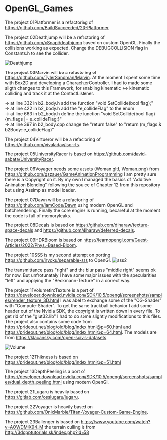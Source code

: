 # OpenGL_Games

The project 01Platformer is a refactoring of https://github.com/BuildSucceeded/2D-Platformer

The project 02Deathjump will be a refactoring of https://github.com/xSnapi/deathjump based on custom OpenGL. Finally the collisions working as expected. Change the DEBUGCOLLISION flag in Constants.h to see the collider.

![Deathjump](https://user-images.githubusercontent.com/30089026/159373182-ca685728-c27f-4c09-83f8-df297a28a900.png)

The project 03Marvin will be a refactoring of https://github.com/TylerSandman/Marvin. At the moment I spent some time with Box2D and developing a CharachterController. I had to made some sligth changes to this Framework, for enabling kinematic <-> kinematic colliding and track it at the ContactListener.

-> at line 332 in b2_body.h add the function "void SetCollide(bool flag);"  
-> at line 422 in b2_body.h add the "e_collideFlag" to the enum  
-> at line 663 in b2_body.h  define the function "void SetCollide(bool flag){m_flags |= e_collideFlag;}"  
-> at line 397 in b2_body.cpp change the "return false" to "return (m_flags & b2Body::e_collideFlag)"

The project 04Virtueror will be a refactoring of https://github.com/vivaladav/iso-rts.

The project 05UniversityRacer is based on https://github.com/david-sabata/UniversityRacer.

The project 06Voyager needs some assets (Woman.gltf, Woman.png) from https://github.com/gszauer/GameAnimationProgramming I am pretty sure there is a Copyright on it. By my own I managed the basics of "Additive Animation Blending" following the source of Chapter 12 from this repository but using Assimp as model loader.

The project 07Dawn will be a refactoring of https://github.com/iamCode/Dawn using modern OpenGL and batchrendering. Finally the core engine is running, becareful at the moment the code is full of memoryleaks.

The project 08Decals is based on https://github.com/diharaw/texture-space-decals and https://github.com/diharaw/deferred-decals.

The project 09HDRBloom is based on https://learnopengl.com/Guest-Articles/2022/Phys.-Based-Bloom.

The project 10SSS is my second attempt on porting https://github.com/iryoku/separable-sss to OpenGl.
![sss2](https://user-images.githubusercontent.com/30089026/212480333-1af139e9-85cb-4611-bfe9-b6b526633fc5.png)

The transmittance pass "right" and the blur pass "middle right" seems ok for now. But unfrotunataly I have some major issues with the specularities "left" and applying the "Beckmann-Texture" in a correct way.

The project 11VolumetircTexture is a port of https://developer.download.nvidia.com/SDK/10.5/opengl/screenshots/samples/render_texture_3D.html I was abel to exchange some of the "CG-Shader" with "Compute-Shader". To get the same trackball behavior I add some header out of the Nvidia SDK, the copyright is written down in every file. To get rid of the "glut32.lib" I had to do some slightly modifications to this files. 
The project also contains some code from https://prideout.net/blog/old/blog/index.html@p=60.html and https://prideout.net/blog/old/blog/index.html@p=64.html. The models are from https://klacansky.com/open-scivis-datasets

![Volume](https://user-images.githubusercontent.com/30089026/213771775-9ea01f87-61a1-4ad5-b60d-87a6a65e5181.png)

The project 12Thikness is based on https://prideout.net/blog/old/blog/index.html@p=51.html

The project 13DepthPeeling is a port of https://developer.download.nvidia.com/SDK/10.5/opengl/screenshots/samples/dual_depth_peeling.html using modern OpenGl.

The project 21Lugaru is heavily based on https://gitlab.com/osslugaru/lugaru.

The project 22Voyager is heavily based on https://github.com/OnixMarble/Titan-Voyager-Custom-Game-Engine.

The project 23Ballenger is based on https://www.youtube.com/watch?v=AOWDMiX94_M the terrain culling is from http://3dcpptutorials.sk/index.php?id=58
